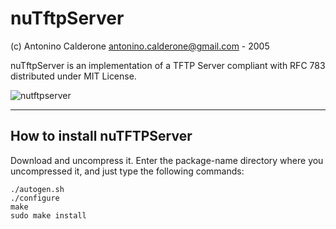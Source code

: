 # nuTftpServer
(c) Antonino Calderone <antonino.calderone@gmail.com> - 2005

nuTftpServer is an implementation of a TFTP Server compliant with RFC 783
distributed under MIT License.

![nutftpserver](https://sites.google.com/site/eantcal/home/tools/nutftpserver/tftpsrv.png)

-------------------------------------------------------------------------------
## How to install nuTFTPServer

Download and uncompress it.
Enter the package-name directory where you uncompressed it, and just type the following commands:

    ./autogen.sh
    ./configure
    make
    sudo make install

